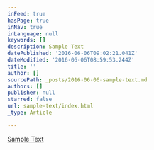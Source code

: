 ```yaml
---
inFeed: true
hasPage: true
inNav: true
inLanguage: null
keywords: []
description: Sample Text
datePublished: '2016-06-06T09:02:21.041Z'
dateModified: '2016-06-06T08:59:53.244Z'
title: ''
author: []
sourcePath: _posts/2016-06-06-sample-text.md
authors: []
publisher: null
starred: false
url: sample-text/index.html
_type: Article

---
```

[Sample Text][0]

[0]: null